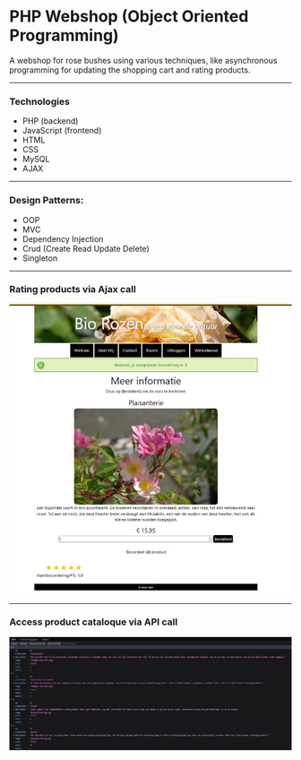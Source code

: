 # PHP Webshop (Object Oriented Programming)
A webshop for rose bushes using various techniques, like asynchronous programming for updating the shopping cart and rating products. 

----
### Technologies
* PHP (backend)
* JavaScript (frontend)
* HTML
* CSS
* MySQL
* AJAX
----
### Design Patterns: 
* OOP
* MVC 
* Dependency Injection
* Crud (Create Read Update Delete)
* Singleton
----
### Rating products via Ajax call
![Rate Products](RateProducts.JPG)

----
### Access product cataloque via API call
![API CALL](CatalogueAPI.JPG)
